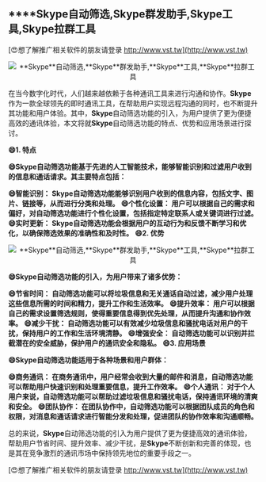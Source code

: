 ## ****Skype**自动筛选,**Skype**群发助手,**Skype**工具,**Skype**拉群工具**

[😍想了解推广相关软件的朋友请登录 http://www.vst.tw](http://www.vst.tw)

 <center><img src="https://vst.tw/MP4/tuiguang/png/2.png" alt="**Skype**自动筛选,**Skype**群发助手,**Skype**工具,**Skype**拉群工具"></center>

在当今数字化时代，人们越来越依赖于各种通讯工具来进行沟通和协作。**Skype**作为一款全球领先的即时通讯工具，在帮助用户实现远程沟通的同时，也不断提升其功能和用户体验。其中，**Skype**自动筛选功能的引入，为用户提供了更为便捷高效的通讯体验，本文将就**Skype**自动筛选功能的特点、优势和应用场景进行探讨。

**😄1. 特点**

**😄**Skype**自动筛选功能基于先进的人工智能技术，能够智能识别和过滤用户收到的信息和通话请求。其主要特点包括：**

**😄智能识别： **Skype**自动筛选功能能够识别用户收到的信息内容，包括文字、图片、链接等，从而进行分类和处理。**
**😄个性化设置： 用户可以根据自己的需求和偏好，对自动筛选功能进行个性化设置，包括指定特定联系人或关键词进行过滤。**
**😄实时更新： **Skype**自动筛选功能会根据用户的互动行为和反馈不断学习和优化，以确保筛选效果的准确性和及时性。**
**😄2. 优势**

 <center><img src="https://vst.tw/MP4/tuiguang/png/3.png" alt="**Skype**自动筛选,**Skype**群发助手,**Skype**工具,**Skype**拉群工具"></center>

**😄**Skype**自动筛选功能的引入，为用户带来了诸多优势：**

**😄节省时间： 自动筛选功能可以将垃圾信息和无关通话自动过滤，减少用户处理这些信息所需的时间和精力，提升工作和生活效率。**
**😄提升效率： 用户可以根据自己的需求设置筛选规则，使得重要信息得到优先处理，从而提升沟通和协作效率。**
**😄减少干扰： 自动筛选功能可以有效减少垃圾信息和骚扰电话对用户的干扰，保持用户的工作和生活环境清静。**
**😄增强安全： 自动筛选功能可以识别并拦截潜在的安全威胁，保护用户的通讯安全和隐私。**
**😄3. 应用场景**

**😄**Skype**自动筛选功能适用于各种场景和用户群体：**

**😄商务通讯： 在商务通讯中，用户经常会收到大量的邮件和消息，自动筛选功能可以帮助用户快速识别和处理重要信息，提升工作效率。**
**😄个人通讯： 对于个人用户来说，自动筛选功能可以帮助过滤垃圾信息和骚扰电话，保持通讯环境的清爽和安全。**
**😄团队协作： 在团队协作中，自动筛选功能可以根据团队成员的角色和权限，对消息和通话请求进行智能分发和处理，促进团队的协作效率和沟通顺畅。**

总的来说，**Skype**自动筛选功能的引入为用户提供了更为便捷高效的通讯体验，帮助用户节省时间、提升效率、减少干扰，是**Skype**不断创新和完善的体现，也是其在竞争激烈的通讯市场中保持领先地位的重要手段之一。

[😍想了解推广相关软件的朋友请登录 http://www.vst.tw](http://www.vst.tw)



